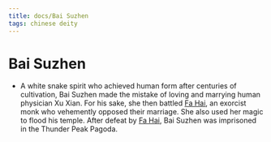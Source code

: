 ```yaml
---
title: docs/Bai Suzhen
tags: chinese deity
---
```


# Bai Suzhen 
- A white snake spirit who achieved human form after centuries of cultivation, Bai Suzhen made the mistake of loving and marrying human physician Xu Xian. For his sake, she then battled [Fa Hai](Fa%20Hai.md.md), an exorcist monk who vehemently opposed their marriage. She also used her magic to flood his temple. After defeat by [Fa Hai](Fa%20Hai.md.md), Bai Suzhen was imprisoned in the Thunder Peak Pagoda.